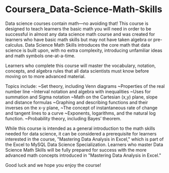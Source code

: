 # Coursera_Data-Science-Math-Skills
Data science courses contain math—no avoiding that! This course is designed to teach learners the basic math you will need in order to be successful in almost any data science math course and was created for learners who have basic math skills but may not have taken algebra or pre-calculus. Data Science Math Skills introduces the core math that data science is built upon, with no extra complexity, introducing unfamiliar ideas and math symbols one-at-a-time. 

Learners who complete this course will master the vocabulary, notation, concepts, and algebra rules that all data scientists must know before moving on to more advanced material.

Topics include:
~Set theory, including Venn diagrams
~Properties of the real number line
~Interval notation and algebra with inequalities
~Uses for summation and Sigma notation
~Math on the Cartesian (x,y) plane, slope and distance formulas
~Graphing and describing functions and their inverses on the x-y plane,
~The concept of instantaneous rate of change and tangent lines to a curve
~Exponents, logarithms, and the natural log function.
~Probability theory, including Bayes’ theorem.

While this course is intended as a general introduction to the math skills needed for data science, it can be considered a prerequisite for learners interested in the course, "Mastering Data Analysis in Excel," which is part of the Excel to MySQL Data Science Specialization.  Learners who master Data Science Math Skills will be fully prepared for success with the more advanced math concepts introduced in "Mastering Data Analysis in Excel." 

Good luck and we hope you enjoy the course!
